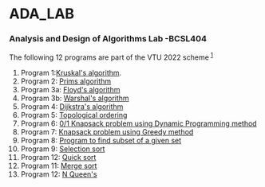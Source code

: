 # ADA_LAB
### Analysis and Design of Algorithms Lab -BCSL404
The following 12 programs are part of the VTU 2022 scheme<sup> [1]</sup>

1. Program 1:[Kruskal's algorithm](https://github.com/karthik-kunjarakana/ADA_LAB/blob/main/1_Kruskal.c).
2. Program 2: [Prims algorithm](https://github.com/karthik-kunjarakana/ADA_LAB/blob/main/2_Prims.c)
3. Program 3a: [Floyd's algorithm](https://github.com/karthik-kunjarakana/ADA_LAB/blob/main/3a_Floyd.c)
4. Program 3b: [Warshal's algorithm](https://github.com/karthik-kunjarakana/ADA_LAB/blob/main/3b_Warshal.c)
5. Program 4: [Dijkstra's algorithm](https://github.com/karthik-kunjarakana/ADA_LAB/blob/main/4_Dijkstra.c)
6. Program 5: [Topological ordering](https://github.com/karthik-kunjarakana/ADA_LAB/blob/main/5_Topological.c)
7. Program 6: [ 0/1 Knapsack problem using Dynamic
Programming method ](https://github.com/karthik-kunjarakana/ADA_LAB/blob/main/6_01_Knapsack.c)
8. Program 7: [ Knapsack problem using Greedy method ](https://github.com/karthik-kunjarakana/ADA_LAB/blob/main/7_Greedy_Knapsack.c)
9. Program 8: [Program to find subset of a given set ](https://github.com/karthik-kunjarakana/ADA_LAB/blob/main/8_Subsets.c)
10. Program 9: [Selection sort](https://github.com/karthik-kunjarakana/ADA_LAB/blob/main/9_Selection_sort.c)
11. Program 12: [Quick sort](https://github.com/karthik-kunjarakana/ADA_LAB/blob/main/10_Quick_sort.c)
12. Program 11: [Merge sort](https://github.com/karthik-kunjarakana/ADA_LAB/blob/main/11_Merge_sort.c)
13. Program 12: [N Queen's](https://github.com/karthik-kunjarakana/ADA_LAB/blob/main/12_NQueen's.c)

[1]:https://github.com/karthik-kunjarakana/ADA_LAB/blob/main/BCSL404-Analaysis%20and%20Design%20of%20Algorithms%20Lab%20Syllabus.pdf